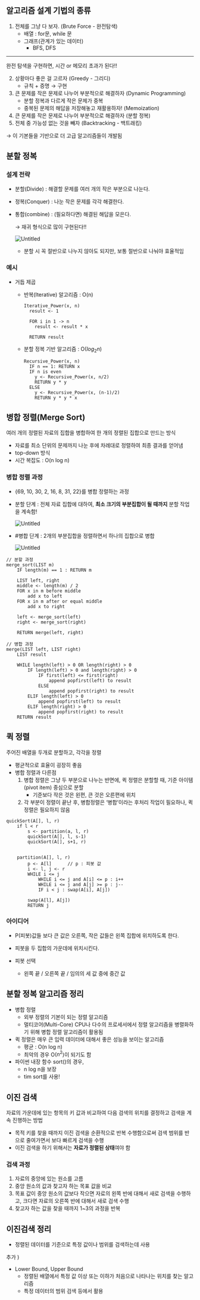 ## 알고리즘 설계 기법의 종류

1. 전체를 그냥 다 보자. (Brute Force - 완전탐색)
    - 배열 : for문, while 문
    - 그래프(관계가 있는 데이터)
        - BFS, DFS

  ---

완전 탐색을 구현하면, 시간 or 메모리 초과가 된다!!

2. 상황마다 좋은 걸 고르자 (Greedy - 그리디)
    - 규칙 + 증명 → 구현
3. 큰 문제를 작은 문제로 나누어 부분적으로 해결하자 (Dynamic Programming)
    - 분할 정복과 다르게 작은 문제가 중복
    - 중복된 문제의 해답을 저장해놓고 재활용하자! (Memoization)
4. 큰 문제를 작은 문제로 나누어 부분적으로 해결하자 (분할 정복)
5. 전체 중 가능성 없는 것을 빼자 (Backtracking - 백트래킹)

→ 이 기본들을 기반으로 더 고급 알고리즘들이 개발됨


## 분할 정복

### 설계 전략

- 분할(Divide) : 해결할 문제를 여러 개의 작은 부분으로 나눈다.
- 정복(Conquer) : 나눈 작은 문제를 각각 해결한다.
- 통합(combine) : (필요하다면) 해결된 해답을 모은다.
    
    → 재귀 형식으로 많이 구현된다!!
    
    ![Untitled](./asset/top_down_approach.png)
    
    - 분할 시 꼭 절반으로 나누지 않아도 되지만, 보통 절반으로 나눠야 효율적임

### 예시

- 거듭 제곱
    - 반복(Iterative) 알고리즘 : O(n)
      
      ```
      Iterative_Power(x, n)
        result <- 1

        FOR i in 1 -> n
          result <- result * x
        
        RETURN result
      ```
        
    - 분할 정복 기반 알고리즘 : O($log_2 n$)
        
      ```
      Recursive_Power(x, n)
        IF n == 1: RETURN x
        IF n is even
          y <- Recursive_Power(x, n/2)
          RETURN y * y
        ELSE
          y <- Recursive_Power(x, (n-1)/2)
          RETURN y * y * x
      ```
        

## 병합 정렬(Merge Sort)

여러 개의 정렬된 자료의 집합을 병합하여 한 개의 정렬된 집합으로 만드는 방식

- 자료를 최소 단위의 문제까지 나눈 후에 차례대로 정렬하여 최종 결과를 얻어냄
- top-down 방식
- 시간 복잡도 : O(n log n)

### 병합 정렬 과정

- {69, 10, 30, 2, 16, 8, 31, 22}를 병합 정렬하는 과정
- 분할 단계 : 전체 자료 집합에 대하여, **최소 크기의 부분집합이 될 때까지** 분할 작업을 계속함!
    
    ![Untitled](./asset/merge_sort_divide.png)
    
- #병합 단계 : 2개의 부분집합을 정렬하면서 하나의 집합으로 병합
    
    ![Untitled](./asset/merge_sort_combine.png)
    

```
// 분할 과정
merge_sort(LIST m)
	IF length(m) == 1 : RETURN m
	
	LIST left, right
	middle <- length(m) / 2
	FOR x in m before middle
		add x to left
	FOR x in m after or equal middle
		add x to right
	
	left <- merge_sort(left)
	right <- merge_sort(right)
	
	RETURN merge(left, right)
```

```
// 병합 과정
merge(LIST left, LIST right)
	LIST result
	
	WHILE length(left) > 0 OR length(right) > 0
		IF length(left) > 0 and length(right) > 0
			IF first(left) <= first(right)
				append popfirst(left) to result
			ELSE
				append popfirst(right) to result
		ELIF length(left) > 0
			append popfirst(left) to result
		ELIF length(right) > 0
			append popfirst(right) to result
	RETURN result
```

## 퀵 정렬

주어진 배열을 두개로 분할하고, 각각을 정렬

- 평균적으로 효율이 굉장히 좋음
- 병합 정렬과 다른점
    1. 병합 정렬은 그냥 두 부분으로 나누는 반면에, 퀵 정렬은 분할할 때, 기준 아이템(pivot item) 중심으로 분할
        - 기준보다 작은 것은 왼편, 큰 것은 오른편에 위치
    2. 각 부분이 정렬이 끝난 후, 병합정렬은 ‘병합’이라는 후처리 작업이 필요하나, 퀵정렬은 필요하지 않음

```
quickSort(A[], l, r)
	if l < r
		s <- partition(a, l, r)
		quickSort(A[], l, s-1)
		quickSort(A[], s+1, r)
		
		
	partition(A[], l, r)
		p <- A[l]      // p : 피봇 값
		i <- l, j <- r
		WHILE i <= j
			WHILE i <= j and A[i] <= p : i++
			WHILE i <= j and A[j] >= p : j--
			IF i < j : swap(A[i], A[j])
			
		swap(A[l], A[j])
		RETURN j
```

### 아이디어

- P(피봇)값들 보다 큰 값은 오른쪽, 작은 값들은 왼쪽 집합에 위치하도록 한다.
    
- 피봇을 두 집합의 가운데에 위치시킨다.
    
- 피봇 선택
    - 왼쪽 끝 / 오른쪽 끝 / 임의의 세 값 중에 중간 값

## 분할 정복 알고리즘 정리

- 병합 정렬
    - 외부 정렬의 기본이 되는 정렬 알고리즘
    - 멀티코어(Multi-Core) CPU나 다수의 프로세서에서 정렬 알고리즘을 병렬화하기 위해 병합 정렬 알고리즘이 활용됨
- 퀵 정렬은 매우 큰 입력 데이터에 대해서 좋은 성능을 보이는 알고리즘
    - 평균 : O(n log n)
    - 최악의 경우 O($n^2$)이 되기도 함
- 파이썬 내장 함수 sort()의 경우,
    - n log n을 보장
    - tim sort를 사용!

## 이진 검색

자료의 가운데에 있는 항목의 키 값과 비교하여 다음 검색의 위치를 결정하고 검색을 계속 진행하는 방법

- 목적 키를 찾을 때까지 이진 검색을 순환적으로 반복 수행함으로써 검색 범위를 반으로 줄여가면서 보다 빠르게 검색을 수행
- 이진 검색을 하기 위해서는 **자료가 정렬된 상태**여야 함

### 검색 과정

1. 자료의 중앙에 있는 원소를 고름
2. 중앙 원소의 값과 찾고자 하는 목표 값을 비교
3. 목표 값이 중앙 원소의 값보다 작으면 자료의 왼쪽 반에 대해서 새로 검색을 수행하고, 크다면 자료의 오른쪽 반에 대해서 새로 검색 수행
4. 찾고자 하는 값을 찾을 때까지 1~3의 과정을 반복

## 이진검색 정리

- 정렬된 데이터를 기준으로 특정 값이나 범위를 검색하는데 사용

추가 )

- Lower Bound, Upper Bound
    - 정렬된 배열에서 특정 값 이상 또는 이하가 처음으로 나타나는 위치를 찾는 알고리즘
    - 특정 데이터의 범위 검색 등에서 활용